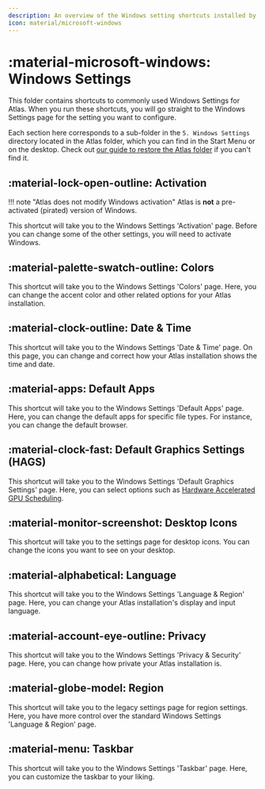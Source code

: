 ```yaml
---
description: An overview of the Windows setting shortcuts installed by the AtlasOS playbook
icon: material/microsoft-windows
---
```


# :material-microsoft-windows: Windows Settings

This folder contains shortcuts to commonly used Windows Settings for Atlas. When you run these shortcuts, you will go straight to the Windows Settings page for the setting you want to configure.

Each section here corresponds to a sub-folder in the `5. Windows Settings` directory located in the Atlas folder, which you can find in the Start Menu or on the desktop. Check out [our guide to restore the Atlas folder](../../../faq-and-troubleshooting/common-questions/atlas-folder-missing.md) if you can't find it.

## :material-lock-open-outline: Activation

!!! note "Atlas does not modify Windows activation"
    Atlas is **not** a pre-activated (pirated) version of Windows.

This shortcut will take you to the Windows Settings 'Activation' page. Before you can change some of the other settings, you will need to activate Windows.

## :material-palette-swatch-outline: Colors

This shortcut will take you to the Windows Settings 'Colors' page. Here, you can change the accent color and other related options for your Atlas installation.

## :material-clock-outline: Date & Time

This shortcut will take you to the Windows Settings 'Date & Time' page. On this page, you can change and correct how your Atlas installation shows the time and date.

## :material-apps: Default Apps

This shortcut will take you to the Windows Settings 'Default Apps' page. Here, you can change the default apps for specific file types. For instance, you can change the default browser.

## :material-clock-fast: Default Graphics Settings (HAGS)

This shortcut will take you to the Windows Settings 'Default Graphics Settings' page. Here, you can select options such as [Hardware Accelerated GPU Scheduling](https://devblogs.microsoft.com/directx/hardware-accelerated-gpu-scheduling/).

## :material-monitor-screenshot: Desktop Icons

This shortcut will take you to the settings page for desktop icons. You can change the icons you want to see on your desktop.

## :material-alphabetical: Language

This shortcut will take you to the Windows Settings 'Language & Region' page. Here, you can change your Atlas installation's display and input language.

## :material-account-eye-outline: Privacy

This shortcut will take you to the Windows Settings 'Privacy & Security' page. Here, you can change how private your Atlas installation is.

## :material-globe-model: Region

This shortcut will take you to the legacy settings page for region settings. Here, you have more control over the standard Windows Settings 'Language & Region' page.

## :material-menu: Taskbar

This shortcut will take you to the Windows Settings 'Taskbar' page. Here, you can customize the taskbar to your liking.
